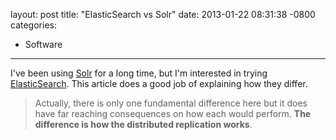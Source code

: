 layout: post
title:  "ElasticSearch vs Solr"
date:   2013-01-22 08:31:38 -0800
categories:
  - Software
---

I've been using  [Solr](http://lucene.apache.org/solr/)  for a long time, but I'm interested in trying  [ElasticSearch](http://www.elasticsearch.org). This article does a good job of explaining how they differ.

 > 
 > 
 > Actually, there is only one fundamental difference here but it does have far reaching consequences on how each would perform. __The difference is how the distributed replication works__.
 > 
 > 
